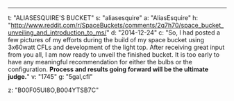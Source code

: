 ---
t: "ALIASESQUIRE'S BUCKET"
s: "aliasesquire"
a: "AliasEsquire"
h: "http://www.reddit.com/r/SpaceBuckets/comments/2q7h70/space_bucket_unveiling_and_introduction_to_ms/"
d: "2014-12-24"
c: "So, I had posted a few pictures of my efforts during the build of my space bucket using 3x60watt CFLs and development of the light top. After receiving great input from you all, I am now ready to unveil the finished bucket. It is too early to have any meaningful recommendation for either the bulbs or the configuration. <strong>Process and results going forward will be the ultimate judge.</strong>"
v: "1745"
g: "5gal,cfl"

z: "B00F05UI8O,B004YTSB7C"
